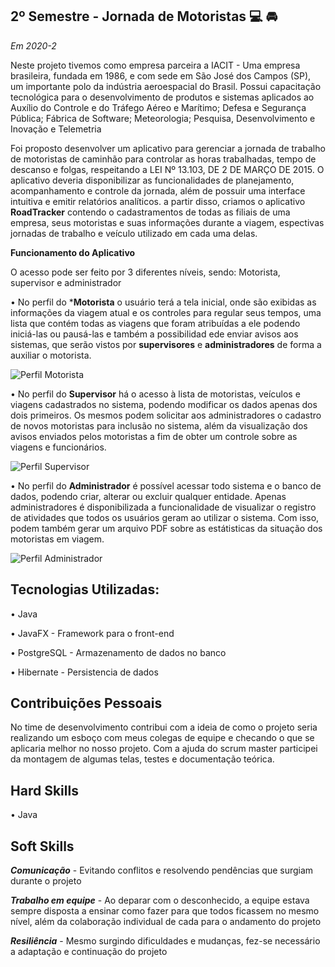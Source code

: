## **2º Semestre - Jornada de Motoristas** :computer: 🚘

*Em 2020-2*

Neste projeto tivemos como empresa parceira a IACIT - Uma empresa brasileira, fundada em 1986, e com sede em São José dos Campos (SP), um importante polo da indústria aeroespacial do Brasil. Possui capacitação tecnológica para o desenvolvimento de produtos e sistemas aplicados ao Auxílio do Controle e do Tráfego Aéreo e Marítimo; Defesa e Segurança Pública; Fábrica de Software; Meteorologia; Pesquisa, Desenvolvimento e Inovação e Telemetria 


Foi proposto desenvolver um aplicativo para gerenciar a jornada de trabalho de motoristas de caminhão para controlar as horas trabalhadas, tempo de descanso e folgas, respeitando a LEI Nº 13.103, DE 2 DE MARÇO DE 2015. 
O aplicativo deveria disponibilizar as funcionalidades de planejamento, acompanhamento e controle da jornada, além de possuir uma interface intuitiva e emitir relatórios analíticos. a partir disso, criamos o aplicativo **RoadTracker** contendo o cadastramentos de todas as filiais de uma empresa, seus motoristas e suas informações durante a viagem, espectivas jornadas de trabalho e veículo utilizado em cada uma delas.



**Funcionamento do Aplicativo**

O acesso pode ser feito por 3 diferentes níveis, sendo: Motorista, supervisor e administrador

• No perfil do ***Motorista** o usuário terá a tela inicial, onde são exibidas as informações da viagem atual e os controles para regular seus tempos, uma lista que contém todas as viagens que foram atribuídas a ele podendo iniciá-las ou pausá-las e também a possibilidad ede enviar avisos aos sistemas, que serão vistos por **supervisores** e **administradores** de forma a auxiliar o motorista.

![Perfil Motorista]( https://github.com/AnafGodoy/Portfolio-API/blob/2%C2%BA-Semestre/gifs/GIF%20Motorista.gif)

• No perfil do **Supervisor** há o acesso à lista de motoristas, veículos e viagens cadastrados no sistema, podendo modificar os dados apenas dos dois primeiros. Os mesmos podem solicitar aos administradores o cadastro de novos motoristas para inclusão no sistema, além da visualização dos avisos enviados pelos motoristas a fim de obter um controle sobre as viagens e funcionários.

![Perfil Supervisor](https://github.com/AnafGodoy/Portfolio-API/blob/2%C2%BA-Semestre/gifs/GIF%20Supervisor.gif)


• No perfil do **Administrador** é possível acessar todo sistema e o banco de dados, podendo criar, alterar ou excluir qualquer entidade. Apenas administradores é disponibilizada a funcionalidade de visualizar o registro de atividades que todos os usuários geram ao utilizar o sistema. Com isso, podem também gerar um arquivo PDF sobre as estátisticas da situação dos motoristas em viagem.


![Perfil Administrador]( https://github.com/AnafGodoy/Portfolio-API/blob/2%C2%BA-Semestre/gifs/GIF%20Administrador.gif)






## **Tecnologias Utilizadas:**

• Java

• JavaFX - Framework para o front-end

• PostgreSQL - Armazenamento de dados no banco

• Hibernate - Persistencia de dados

## Contribuições Pessoais
No time de desenvolvimento contribui com a ideia de como o projeto seria realizando um esboço com meus colegas de equipe e checando o que se aplicaria melhor no nosso projeto. Com a ajuda do scrum master participei da montagem de algumas telas, testes e documentação teórica. 

## Hard Skills
• Java 

## Soft Skills
***Comunicação*** - Evitando conflitos e resolvendo pendências que surgiam durante o projeto

***Trabalho em equipe*** - Ao deparar com o desconhecido, a equipe estava sempre disposta a ensinar como fazer para que todos ficassem no mesmo nível, além da colaboração individual de cada para o andamento do projeto

***Resiliência***  - Mesmo surgindo dificuldades e mudanças, fez-se necessário a adaptação e continuação do projeto


